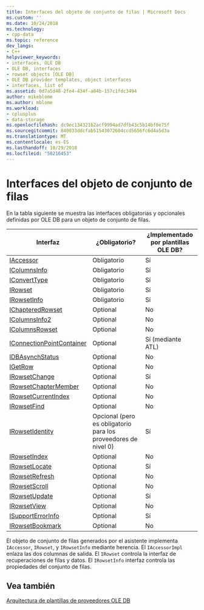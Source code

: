 ```yaml
---
title: Interfaces del objeto de conjunto de filas | Microsoft Docs
ms.custom: ''
ms.date: 10/24/2018
ms.technology:
- cpp-data
ms.topic: reference
dev_langs:
- C++
helpviewer_keywords:
- interfaces, OLE DB
- OLE DB, interfaces
- rowset objects [OLE DB]
- OLE DB provider templates, object interfaces
- interfaces, list of
ms.assetid: 0d7a5d48-2fe4-434f-a84b-157c1fdc3494
author: mikeblome
ms.author: mblome
ms.workload:
- cplusplus
- data-storage
ms.openlocfilehash: dc9ec134321b2acf9994ad7dfb43c5b14bf0e75f
ms.sourcegitcommit: 840033ddcfab51543072604ccd5656fc6d4a5d3a
ms.translationtype: MT
ms.contentlocale: es-ES
ms.lasthandoff: 10/29/2018
ms.locfileid: "50216453"
---
```

# <a name="rowset-object-interfaces"></a>Interfaces del objeto de conjunto de filas

En la tabla siguiente se muestra las interfaces obligatorias y opcionales definidas por OLE DB para un objeto de conjunto de filas.

|Interfaz|¿Obligatorio?|¿Implementado por plantillas OLE DB?|
|---------------|---------------|--------------------------------------|
|[IAccessor](/previous-versions/windows/desktop/ms719672)|Obligatorio|Sí|
|[IColumnsInfo](/previous-versions/windows/desktop/ms724541)|Obligatorio|Sí|
|[IConvertType](/previous-versions/windows/desktop/ms715926)|Obligatorio|Sí|
|[IRowset](/previous-versions/windows/desktop/ms720986)|Obligatorio|Sí|
|[IRowsetInfo](/previous-versions/windows/desktop/ms724541)|Obligatorio|Sí|
|[IChapteredRowset](/previous-versions/windows/desktop/ms718180)|Optional|No|
|[IColumnsInfo2](/previous-versions/windows/desktop/ms712953)|Optional|No|
|[IColumnsRowset](/previous-versions/windows/desktop/ms722657)|Optional|No|
|[IConnectionPointContainer](/windows/desktop/api/ocidl/nn-ocidl-iconnectionpointcontainer)|Optional|Sí (mediante ATL)|
|[IDBAsynchStatus](/previous-versions/windows/desktop/ms709832)|Optional|No|
|[IGetRow](/previous-versions/windows/desktop/ms718047)|Optional|No|
|[IRowsetChange](/previous-versions/windows/desktop/ms715790)|Optional|Sí|
|[IRowsetChapterMember](/previous-versions/windows/desktop/ms725430)|Optional|No|
|[IRowsetCurrentIndex](/previous-versions/windows/desktop/ms709700)|Optional|No|
|[IRowsetFind](/previous-versions/windows/desktop/ms724221)|Optional|No|
|[IRowsetIdentity](/previous-versions/windows/desktop/ms715913)|Opcional (pero es obligatorio para los proveedores de nivel 0)|Sí|
|[IRowsetIndex](/previous-versions/windows/desktop/ms719604)|Optional|No|
|[IRowsetLocate](/previous-versions/windows/desktop/ms721190)|Optional|Sí|
|[IRowsetRefresh](/previous-versions/windows/desktop/ms714892)|Optional|No|
|[IRowsetScroll](/previous-versions/windows/desktop/ms712984)|Optional|No|
|[IRowsetUpdate](/previous-versions/windows/desktop/ms714401)|Optional|Sí|
|[IRowsetView](/previous-versions/windows/desktop/ms709755)|Optional|No|
|[ISupportErrorInfo](/previous-versions/windows/desktop/ms715816)|Optional|Sí|
|[IRowsetBookmark](/previous-versions/windows/desktop/ms714246)|Optional|No|

El objeto de conjunto de filas generados por el asistente implementa `IAccessor`, `IRowset`, y `IRowsetInfo` mediante herencia. El `IAccessorImpl` enlaza las dos columnas de salida. El `IRowset` controla la interfaz de recuperaciones de filas y datos. El `IRowsetInfo` interfaz controla las propiedades del conjunto de filas.

## <a name="see-also"></a>Vea también

[Arquitectura de plantillas de proveedores OLE DB](../../data/oledb/ole-db-provider-template-architecture.md)<br/>
